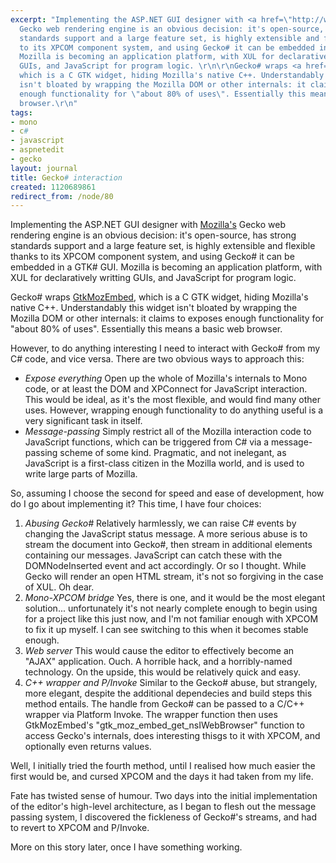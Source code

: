 ```yaml
---
excerpt: "Implementing the ASP.NET GUI designer with <a href=\"http://www.mozilla.org\">Mozilla's</a>
  Gecko web rendering engine is an obvious decision: it's open-source, has strong
  standards support and a large feature set, is highly extensible and flexible thanks
  to its XPCOM component system, and using Gecko# it can be embedded in a GTK# GUI.
  Mozilla is becoming an application platform, with XUL for declaratively writting
  GUIs, and JavaScript for program logic. \r\n\r\nGecko# wraps <a href=\"http://www.mozilla.org/unix/gtk-embedding.html\">GtkMozEmbed</a>,
  which is a C GTK widget, hiding Mozilla's native C++. Understandably this widget
  isn't bloated by wrapping the Mozilla DOM or other internals: it claims to exposes
  enough functionality for \"about 80% of uses\". Essentially this means a basic web
  browser.\r\n"
tags:
- mono
- c#
- javascript
- aspnetedit
- gecko
layout: journal
title: Gecko# interaction
created: 1120689861
redirect_from: /node/80
---
```

Implementing the ASP.NET GUI designer with <a href="http://www.mozilla.org">Mozilla's</a> Gecko web rendering engine is an obvious decision: it's open-source, has strong standards support and a large feature set, is highly extensible and flexible thanks to its XPCOM component system, and using Gecko# it can be embedded in a GTK# GUI. Mozilla is becoming an application platform, with XUL for declaratively writting GUIs, and JavaScript for program logic. 

Gecko# wraps <a href="http://www.mozilla.org/unix/gtk-embedding.html">GtkMozEmbed</a>, which is a C GTK widget, hiding Mozilla's native C++. Understandably this widget isn't bloated by wrapping the Mozilla DOM or other internals: it claims to exposes enough functionality for "about 80% of uses". Essentially this means a basic web browser.

However, to do anything interesting I need to interact with Gecko# from my C# code, and vice versa. There are two obvious ways to approach this:

<ul>
<li><em>Expose everything</em>
Open up the whole of Mozilla's internals to Mono code, or at least the DOM and XPConnect for JavaScript interaction. This would be ideal, as it's the most flexible, and would find many other uses. However, wrapping enough functionality to do anything useful is a very significant task in itself.
</li>
<li><em>Message-passing</em>
Simply restrict all of the Mozilla interaction code to JavaScript functions, which can be triggered from C# via a message-passing scheme of some kind. Pragmatic, and not inelegant, as JavaScript is a first-class citizen in the Mozilla world, and is used to write large parts of Mozilla.
</ul>

So, assuming I choose the second for speed and ease of development, how do I go about implementing it? This time, I have four choices:

<ol>
<li><em>Abusing Gecko#</em>
Relatively harmlessly, we can raise C# events by changing the JavaScript status message. 
A more serious abuse is to stream the document into Gecko#, then stream in additional elements containing our messages. JavaScript can catch these with the DOMNodeInserted event and act accordingly. Or so I thought. While Gecko will render an open HTML stream, it's not so forgiving in the case of XUL. Oh dear.
</li>
<li>
<em>Mono-XPCOM bridge</em>
Yes, there is one, and it would be the most elegant solution... unfortunately it's not nearly complete enough to begin using for a project like this just now, and I'm not familiar enough with XPCOM to fix it up myself. I can see switching to this when it becomes stable enough.
</li>
<li>
<em>Web server</em>
This would cause the editor to effectively become an "AJAX" application. Ouch. A horrible hack, and a horribly-named technology. On the upside, this would be relatively quick and easy. 
</li>
<li><em>C++ wrapper and P/Invoke</em>
Similar to the Gecko# abuse, but strangely, more elegant, despite the additional dependecies and build steps this method entails. The handle from Gecko# can be passed to a C/C++ wrapper via Platform Invoke. The wrapper function then uses GtkMozEmbed's "gtk_moz_embed_get_nsIWebBrowser" function to access Gecko's internals, does interesting thisgs to it with XPCOM, and optionally even returns values.
</li>
</ol>

Well, I initially tried the fourth method, until I realised how much easier the first would be, and cursed XPCOM and the days it had taken from my life.

Fate has twisted sense of humour. Two days into the initial implementation of the editor's   high-level architecture, as I began to flesh out the message passing system, I discovered  the fickleness of Gecko#'s streams, and had to revert to XPCOM and P/Invoke.

More on this story later, once I have something working.
